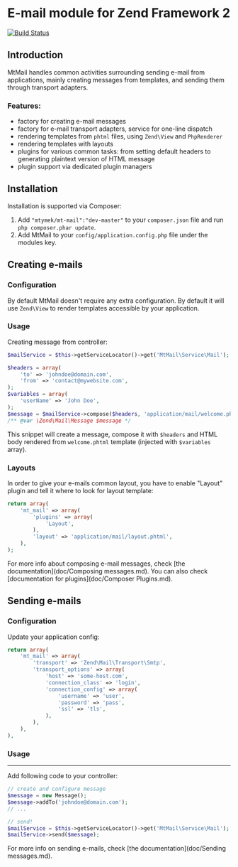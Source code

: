 E-mail module for Zend Framework 2
==================================

[![Build Status](https://travis-ci.org/mtymek/MtMail.png?branch=master)](https://travis-ci.org/mtymek/MtMail)

Introduction
------------
MtMail handles common activities surrounding sending e-mail from applications, mainly creating messages
from templates, and sending them through transport adapters.

### Features:
* factory for creating e-mail messages
* factory for e-mail transport adapters, service for one-line dispatch
* rendering templates from `phtml` files, using `Zend\View` and `PhpRenderer`
* rendering templates with layouts
* plugins for various common tasks: from setting default headers to generating plaintext version of HTML message
* plugin support via dedicated plugin managers

Installation
------------
Installation is supported via Composer:

1. Add `"mtymek/mt-mail":"dev-master"` to your `composer.json` file and run `php composer.phar update`.
2. Add MtMail to your `config/application.config.php` file under the modules key.


Creating e-mails
----------------

### Configuration

By default MtMail doesn't require any extra configuration. By default it will use `Zend\View` to render
templates accessible by your application.

### Usage

Creating message from controller:

```php
$mailService = $this->getServiceLocator()->get('MtMail\Service\Mail');

$headers = array(
    'to' => 'johndoe@domain.com',
    'from' => 'contact@mywebsite.com',
);
$variables = array(
    'userName' => 'John Doe',
);
$message = $mailService->compose($headers, 'application/mail/welcome.phtml', $variables);
/** @var \Zend\Mail\Message $message */
```

This snippet will create a message, compose it with `$headers` and HTML body
rendered from `welcome.phtml` template (injected with `$variables` array).


### Layouts

In order to give your e-mails common layout, you have to enable "Layout" plugin and tell it where
to look for layout template:

```php
return array(
    'mt_mail' => array(
        'plugins' => array(
            'Layout',
        ),
        'layout' => 'application/mail/layout.phtml',
    ),
);
```

For more info about composing e-mail messages, check [the documentation](doc/Composing messages.md).
You can also check [documentation for plugins](doc/Composer Plugins.md).

Sending e-mails
---------------

### Configuration

Update your application config:

```php
return array(
    'mt_mail' => array(
        'transport' => 'Zend\Mail\Transport\Smtp',
        'transport_options' => array(
            'host' => 'some-host.com',
            'connection_class' => 'login',
            'connection_config' => array(
                'username' => 'user',
                'password' => 'pass',
                'ssl' => 'tls',
            ),
        ),
    ),
),
```
### Usage
---------

Add following code to your controller:

```php
// create and configure message
$message = new Message();
$message->addTo('johndoe@domain.com');
// ...

// send!
$mailService = $this->getServiceLocator()->get('MtMail\Service\Mail');
$mailService->send($message);
```

For more info on sending e-mails, check [the documentation](doc/Sending messages.md).
